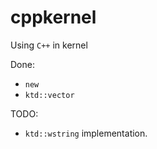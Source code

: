 # cppkernel
Using `C++` in kernel

Done:
* `new`
* `ktd::vector`

TODO:
* `ktd::wstring` implementation.
